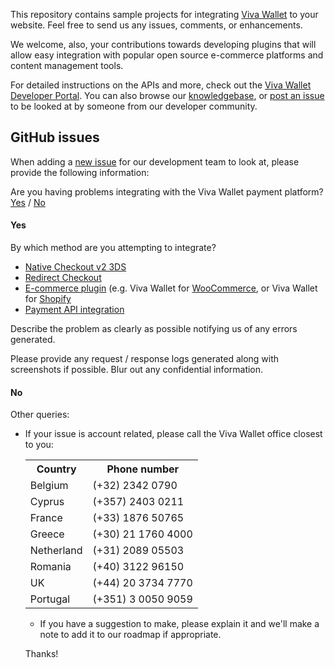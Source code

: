 This repository contains sample projects for integrating [Viva Wallet](https://www.vivapayments.com) to your website. Feel free to send us any issues, comments, or enhancements.

We welcome, also, your contributions towards developing plugins that will allow easy integration with popular open source e-commerce platforms and content management tools.

For detailed instructions on the APIs and more, check out the [Viva Wallet Developer Portal](https://developer.vivawallet.com). You can also browse our [knowledgebase](https://help.vivawallet.com/hc/en-us), or [post an issue](https://github.com/VivaPayments/API/issues) to be looked at by someone from our developer community.

## GitHub issues

When adding a [new issue](https://github.com/VivaPayments/API/issues) for our development team to look at, please provide the following information:

Are you having problems integrating with the Viva Wallet payment platform? [Yes](#yes) / [No](#no)

#### Yes<a name="yes"></a>

By which method are you attempting to integrate?

- [Native Checkout v2 3DS](https://developer.vivawallet.com/online-checkouts/native-checkout-v2/)
- [Redirect Checkout](https://developer.vivawallet.com/online-checkouts/redirect-checkout/)
- [E-commerce plugin](https://developer.vivawallet.com/e-commerce-plugins/) (e.g. Viva Wallet for [WooCommerce](https://developer.vivawallet.com/e-commerce-plugins/woocommerce/), or Viva Wallet for [Shopify](https://developer.vivawallet.com/e-commerce-plugins/shopify/)
- [Payment API integration](https://developer.vivawallet.com/api-reference-guide/payment-api/)

Describe the problem as clearly as possible notifying us of any errors generated.

Please provide any request / response logs generated along with screenshots if possible. Blur out any confidential information.

#### No<a name="no"></a>

Other queries:

- If your issue is account related, please call the Viva Wallet office closest to you:<br /><table><tr><th>Country</th><th>Phone number</th>
  <tr><td>Belgium</td><td>(+32) 2342 0790</td></tr>
    <tr><td>Cyprus</td><td>(+357) 2403 0211</td></tr>
    <tr><td>France</td><td>(+33) 1876 50765</td></tr>
    <tr><td>Greece</td><td>(+30) 21 1760 4000</td></tr>
    <tr><td>Netherland</td><td>(+31) 2089 05503</td></tr>
    <tr><td>Romania</td><td>(+40) 3122 96150</td></tr>
    <tr><td>UK</td><td>(+44) 20 3734 7770</td></tr>
    <tr><td>Portugal</td><td>(+351) 3 0050 9059</td></tr>
</table>

- If you have a suggestion to make, please explain it and we'll make a note to add it to our roadmap if appropriate.

Thanks!

